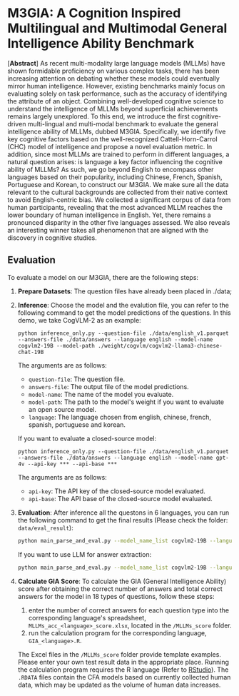 # M3GIA: A Cognition Inspired Multilingual and Multimodal General Intelligence Ability Benchmark

[**Abstract**]
As recent multi-modality large language models (MLLMs) have shown formidable proficiency on various complex tasks, there has been increasing attention on debating whether these models could eventually mirror human intelligence.
However, existing benchmarks mainly focus on evaluating solely on task performance, such as the accuracy of identifying the attribute of an object. Combining well-developed cognitive science to understand the intelligence of MLLMs beyond superficial achievements remains largely unexplored. To this end, we introduce the first cognitive-driven multi-lingual and multi-modal benchmark to evaluate the general intelligence ability of MLLMs, dubbed M3GIA. Specifically, we identify five key cognitive factors based on the well-recognized Cattell-Horn-Carrol (CHC) model of intelligence and propose a novel evaluation metric. In addition, since most MLLMs are trained to perform in different languages, a natural question arises: is language a key factor influencing the cognitive ability of MLLMs? As such, we go beyond English to encompass other languages based on their popularity, including Chinese, French, Spanish, Portuguese and Korean, to construct our M3GIA. We make sure all the data relevant to the cultural backgrounds are collected from their native context to avoid English-centric bias. 
We collected a significant corpus of data from human participants, revealing that the most advanced MLLM reaches the lower boundary of human intelligence in English. Yet, there remains a pronounced disparity in the other five languages assessed. We also reveals an interesting winner takes all phenomenon that are aligned with the discovery in cognitive studies.

## Evaluation
To evaluate a model on our M3GIA, there are the following steps:
1. **Prepare Datasets**: The question files have already been placed in ./data;
2. **Inference**: Choose the model and the evalution file, you can refer to the following command to get the model predictions of the questions. In this demo, we take CogVLM-2 as an example:
   ```Shell
   python inference_only.py --question-file ./data/english_v1.parquet --answers-file ./data/answers --language english --model-name cogvlm2-19B --model-path ./weight/cogvlm/cogvlm2-llama3-chinese-chat-19B
   ```
   The arguments are as follows:
   - `question-file`: The question file.
   - `answers-file`: The output file of the model predictions.
   - `model-name`: The name of the model you evaluate.
   - `model-path`: The path to the model's weight if you want to evaluate an open source model.
   - `language`: The language chosen from english, chinese, french, spanish, portuguese and korean.
   
   If you want to evaluate a closed-source model:
   ```Shell
   python inference_only.py --question-file ./data/english_v1.parquet --answers-file ./data/answers --language english --model-name gpt-4v --api-key *** --api-base ***
   ```

   The arguments are as follows:
   - `api-key`: The API key of the closed-source model evaluated.
   - `api-base`: The API base of the closed-source model evaluated.

3. **Evaluation**:
   After inference all the questons in 6 languages, you can run the following command to get the final results (Please check the folder: `data/eval_result`):
   ```bash
   python main_parse_and_eval.py --model_name_list cogvlm2-19B --language_list chinese english spanish french portuguese korean
   ```

   If you want to use LLM for answer extraction:
   ```bash
   python main_parse_and_eval.py --model_name_list cogvlm2-19B --language_list chinese english spanish french portuguese korean --openai-api-key *** --openai-api-base ***
   ```

4. **Calculate GIA Score**: To calculate the GIA (General Intelligence Ability) score after obtaining the correct number of answers and total correct answers for the model in 18 types of questions, follow these steps:
   1. enter the number of correct answers for each question type into the corresponding language's spreadsheet, `MLLMs_acc_<language>_score.xlsx`, located in the `/MLLMs_score` folder.
   2. run the calculation program for the corresponding language, `GIA_<language>.R`.
   
   The Excel files in the `/MLLMs_score` folder provide template examples. Please enter your own test result data in the appropriate place. Running the calculation program requires the R language (Refer to [RStudio](https://posit.co/products/open-source/rstudio/)). The `.RDATA` files contain the CFA models based on currently collected human data, which may be updated as the volume of human data increases.
